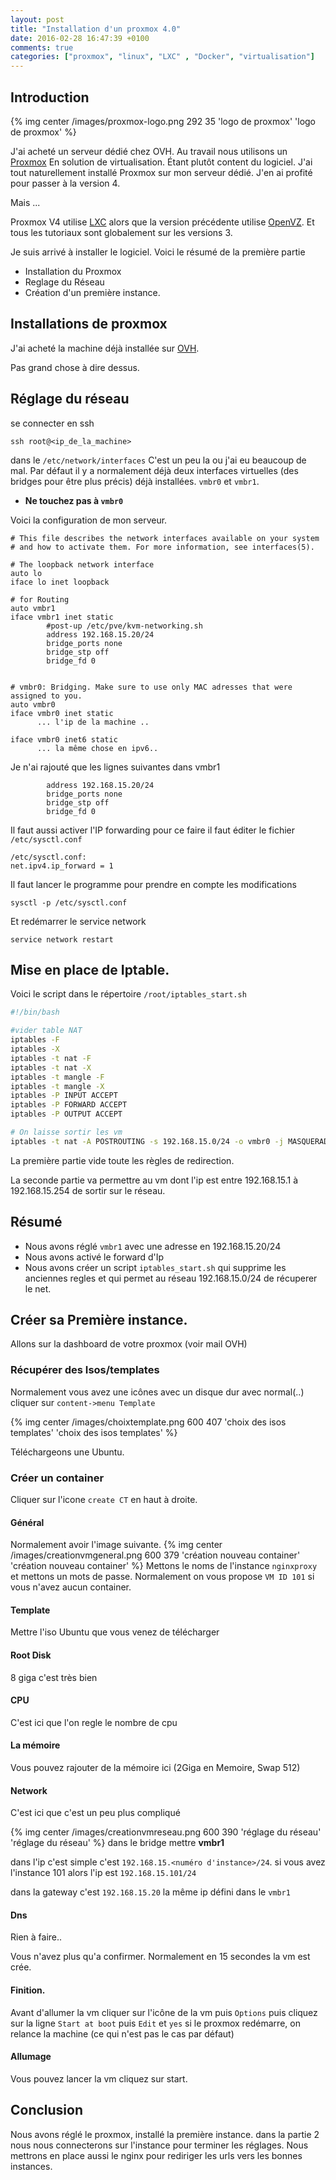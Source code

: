 ```yaml
---
layout: post
title: "Installation d'un proxmox 4.0"
date: 2016-02-28 16:47:39 +0100
comments: true
categories: ["proxmox", "linux", "LXC" , "Docker", "virtualisation"] 
---
```


## Introduction

{% img center /images/proxmox-logo.png 292 35 'logo de proxmox' 'logo de proxmox' %}

J'ai acheté un serveur dédié chez OVH. Au travail nous utilisons un [Proxmox](https://www.proxmox.com/en/proxmox-ve) En solution de virtualisation. Étant plutôt content du logiciel. J'ai tout naturellement installé Proxmox sur mon serveur dédié. J'en ai profité pour passer à la version 4.

Mais ...

Proxmox V4 utilise [LXC](https://help.ubuntu.com/community/LXC)  alors que la version précédente utilise [OpenVZ](https://openvz.org/Main_Page). Et tous les tutoriaux sont globalement sur les versions 3.

Je suis arrivé à installer le logiciel. Voici le résumé de la première partie

 * Installation du Proxmox
 * Reglage du Réseau
 * Création d'un première instance.

<!--more-->

## Installations de proxmox

J'ai acheté la machine déjà installée sur [OVH](https://www.ovh.com/fr/). 

Pas grand chose à dire dessus.

## Réglage du réseau
se connecter en ssh
```
ssh root@<ip_de_la_machine>
```
dans le `/etc/network/interfaces`
C'est un peu la ou j'ai eu beaucoup de mal. Par défaut il y a normalement déjà deux interfaces virtuelles (des bridges pour être plus précis) déjà installées. `vmbr0` et `vmbr1`.

 * **Ne touchez pas à `vmbr0`** 

Voici la configuration de mon serveur.

```
# This file describes the network interfaces available on your system
# and how to activate them. For more information, see interfaces(5).

# The loopback network interface
auto lo
iface lo inet loopback

# for Routing
auto vmbr1
iface vmbr1 inet static
        #post-up /etc/pve/kvm-networking.sh
        address 192.168.15.20/24
        bridge_ports none
        bridge_stp off
        bridge_fd 0


# vmbr0: Bridging. Make sure to use only MAC adresses that were assigned to you.
auto vmbr0
iface vmbr0 inet static
      ... l'ip de la machine ..

iface vmbr0 inet6 static
      ... la même chose en ipv6..
```

Je n'ai rajouté que les lignes suivantes dans vmbr1
```
        address 192.168.15.20/24
        bridge_ports none
        bridge_stp off
        bridge_fd 0
```

Il faut aussi activer l'IP forwarding
pour ce faire il faut éditer le fichier `/etc/sysctl.conf`
```
/etc/sysctl.conf:
net.ipv4.ip_forward = 1
```

Il faut lancer le programme pour prendre en compte les modifications

```
sysctl -p /etc/sysctl.conf
```

Et redémarrer le service network

```
service network restart
```

## Mise en place de Iptable.

Voici le script dans le répertoire
`/root/iptables_start.sh`

```sh
#!/bin/bash

#vider table NAT
iptables -F
iptables -X
iptables -t nat -F
iptables -t nat -X
iptables -t mangle -F
iptables -t mangle -X
iptables -P INPUT ACCEPT
iptables -P FORWARD ACCEPT
iptables -P OUTPUT ACCEPT

# On laisse sortir les vm
iptables -t nat -A POSTROUTING -s 192.168.15.0/24 -o vmbr0 -j MASQUERADE
```

La première partie vide toute les règles de redirection.

La seconde partie va permettre au vm dont l'ip est entre 192.168.15.1 à 192.168.15.254 de sortir sur le réseau.


## Résumé
 * Nous avons réglé `vmbr1` avec une adresse en 192.168.15.20/24
 * Nous avons activé le forward d'Ip
 * Nous avons créer un script `iptables_start.sh` qui supprime les anciennes regles et qui permet au réseau 192.168.15.0/24 de récuperer le net.


## Créer sa Première instance.

Allons sur la dashboard de votre proxmox (voir mail OVH)

### Récupérer des Isos/templates
Normalement vous avez une icônes avec un disque dur avec normal(..) cliquer sur `content->menu Template`

{% img center /images/choixtemplate.png 600 407 'choix des isos templates' 'choix des isos templates' %}

Téléchargeons une Ubuntu.

### Créer un container 

Cliquer sur l'icone `create CT` en haut à droite.

#### Général
Normalement avoir l'image suivante.
{% img center /images/creationvmgeneral.png 600 379 'création nouveau container' 'création nouveau container' %}
Mettons le noms de l'instance `nginxproxy` et mettons un mots de passe. Normalement on vous propose `VM ID 101` si vous n'avez aucun container.

#### Template 
Mettre l'iso Ubuntu que vous venez de télécharger

#### Root Disk
8 giga c'est très bien

#### CPU
C'est ici que l'on regle le nombre de cpu

#### La mémoire
Vous pouvez rajouter de la mémoire ici (2Giga en Memoire, Swap 512)

#### Network

C'est ici que c'est un peu plus compliqué

{% img center /images/creationvmreseau.png 600 390 'réglage du réseau' 'réglage du réseau' %}
dans le bridge mettre **vmbr1**

dans l'ip c'est simple c'est `192.168.15.<numéro d'instance>/24`. si vous avez l'instance 101 alors l'ip est `192.168.15.101/24`

dans la gateway c'est `192.168.15.20` la même ip défini dans le `vmbr1`

#### Dns
Rien à faire..

Vous n'avez plus qu'a confirmer. Normalement en 15 secondes la vm est crée.

#### Finition.
Avant d'allumer la vm cliquer sur l'icône de la vm puis `Options` puis cliquez sur la ligne `Start at boot` puis `Edit` et `yes` si le proxmox redémarre, on relance la machine (ce qui n'est pas le cas par défaut)

#### Allumage
Vous pouvez lancer la vm cliquez sur start.

## Conclusion

Nous avons réglé le proxmox, installé la première instance. dans la partie 2 nous nous connecterons sur l'instance pour terminer les réglages. Nous mettrons en place aussi le nginx pour rediriger les urls vers les bonnes instances.

